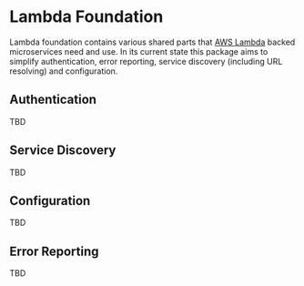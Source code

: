 # Lambda Foundation

Lambda foundation contains various shared parts that [AWS Lambda](https://aws.amazon.com/lambda/) backed microservices need and use. In its current state this package aims to simplify authentication, error reporting, service discovery (including URL resolving) and configuration.

## Authentication

TBD

## Service Discovery

TBD

## Configuration

TBD

## Error Reporting

TBD
